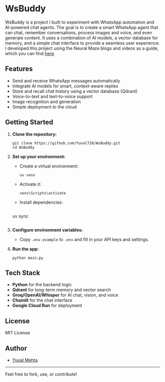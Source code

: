 # WsBuddy

WsBuddy is a project I built to experiment with WhatsApp automation and AI-powered chat agents. The goal is to create a smart WhatsApp agent that can chat, remember conversations, process images and voice, and even generate content. It uses a combination of AI models, a vector database for memory, and a simple chat interface to provide a seamless user experience. I developed this project using the Neural Maze blogs and videos as a guide, which you can find [here](https://github.com/neural-maze/).

## Features

- Send and receive WhatsApp messages automatically
- Integrate AI models for smart, context-aware replies
- Store and recall chat history using a vector database (Qdrant)
- Voice-to-text and text-to-voice support
- Image recognition and generation
- Simple deployment to the cloud

## Getting Started

1. **Clone the repository:**
   ```
   git clone https://github.com/Yuval728/WsBuddy.git
   cd WsBuddy
   ```

2. **Set up your environment:**
   - Create a virtual environment:
     ```
     uv venv
     ```
   - Activate it:
     ```
     venv\Scripts\activate
     ```
   - Install dependencies:
     ```
    uv sync
     ```

3. **Configure environment variables:**
   - Copy `.env.example` to `.env` and fill in your API keys and settings.

4. **Run the app:**
   ```
   python main.py
   ```

## Tech Stack

- **Python** for the backend logic
- **Qdrant** for long-term memory and vector search
- **Groq/OpenAI/Whisper** for AI chat, vision, and voice
- **Chainlit** for the chat interface
- **Google Cloud Run** for deployment


## License

MIT License

## Author

- [Yuval Mehta](https://github.com/Yuval728)

---

Feel free to fork, use, or contribute!